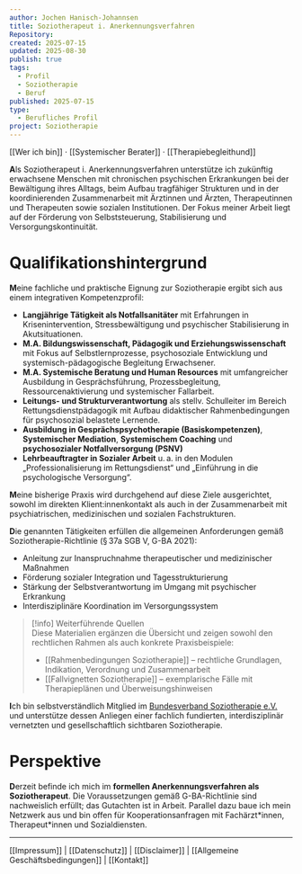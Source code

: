 ```yaml
---
author: Jochen Hanisch-Johannsen
title: Soziotherapeut i. Anerkennungsverfahren
Repository: 
created: 2025-07-15
updated: 2025-08-30
publish: true
tags:
  - Profil
  - Soziotherapie
  - Beruf
published: 2025-07-15
type:
  - Berufliches Profil
project: Soziotherapie
---
```


[[Wer ich bin]] · [[Systemischer Berater]] · [[Therapiebegleithund]]

**A**ls Soziotherapeut i. Anerkennungsverfahren unterstütze ich zukünftig erwachsene Menschen mit chronischen psychischen Erkrankungen bei der Bewältigung ihres Alltags, beim Aufbau tragfähiger Strukturen und in der koordinierenden Zusammenarbeit mit Ärztinnen und Ärzten, Therapeutinnen und Therapeuten sowie sozialen Institutionen. Der Fokus meiner Arbeit liegt auf der Förderung von Selbststeuerung, Stabilisierung und Versorgungskontinuität.

# Qualifikationshintergrund

**M**eine fachliche und praktische Eignung zur Soziotherapie ergibt sich aus einem integrativen Kompetenzprofil:

- **Langjährige Tätigkeit als Notfallsanitäter** mit Erfahrungen in Krisenintervention, Stressbewältigung und psychischer Stabilisierung in Akutsituationen.
- **M.A. Bildungswissenschaft, Pädagogik und Erziehungswissenschaft** mit Fokus auf Selbstlernprozesse, psychosoziale Entwicklung und systemisch-pädagogische Begleitung Erwachsener.
- **M.A. Systemische Beratung und Human Resources** mit umfangreicher Ausbildung in Gesprächsführung, Prozessbegleitung, Ressourcenaktivierung und systemischer Fallarbeit.
- **Leitungs- und Strukturverantwortung** als stellv. Schulleiter im Bereich Rettungsdienstpädagogik mit Aufbau didaktischer Rahmenbedingungen für psychosozial belastete Lernende.
- **Ausbildung in Gesprächspsychotherapie (Basiskompetenzen)**, **Systemischer Mediation**, **Systemischem Coaching** und **psychosozialer Notfallversorgung (PSNV)**
- **Lehrbeauftragter in Sozialer Arbeit** u. a. in den Modulen „Professionalisierung im Rettungsdienst“ und „Einführung in die psychologische Versorgung“.

**M**eine bisherige Praxis wird durchgehend auf diese Ziele ausgerichtet, sowohl im direkten Klient:innenkontakt als auch in der Zusammenarbeit mit psychiatrischen, medizinischen und sozialen Fachstrukturen.

**D**ie genannten Tätigkeiten erfüllen die allgemeinen Anforderungen gemäß Soziotherapie-Richtlinie (§ 37a SGB V, G-BA 2021):

- Anleitung zur Inanspruchnahme therapeutischer und medizinischer Maßnahmen
- Förderung sozialer Integration und Tagesstrukturierung
- Stärkung der Selbstverantwortung im Umgang mit psychischer Erkrankung
- Interdisziplinäre Koordination im Versorgungssystem

> [!info] Weiterführende Quellen  
> Diese Materialien ergänzen die Übersicht und zeigen sowohl den rechtlichen Rahmen als auch konkrete Praxisbeispiele:  
> - [[Rahmenbedingungen Soziotherapie]] – rechtliche Grundlagen, Indikation, Verordnung und Zusammenarbeit  
> - [[Fallvignetten Soziotherapie]] – exemplarische Fälle mit Therapieplänen und Überweisungshinweisen  

**I**ch bin selbstverständlich Mitglied im [Bundesverband Soziotherapie e.V.](https://soziotherapie.eu/user/jochen-hanisch/) und unterstütze dessen Anliegen einer fachlich fundierten, interdisziplinär vernetzten und gesellschaftlich sichtbaren Soziotherapie.

# Perspektive

**D**erzeit befinde ich mich im **formellen Anerkennungsverfahren als Soziotherapeut**. Die Voraussetzungen gemäß G-BA-Richtlinie sind nachweislich erfüllt; das Gutachten ist in Arbeit. Parallel dazu baue ich mein Netzwerk aus und bin offen für Kooperationsanfragen mit Fachärzt\*innen, Therapeut\*innen und Sozialdiensten.

---

[[Impressum]] | [[Datenschutz]] | [[Disclaimer]] | [[Allgemeine Geschäftsbedingungen]] | [[Kontakt]]

